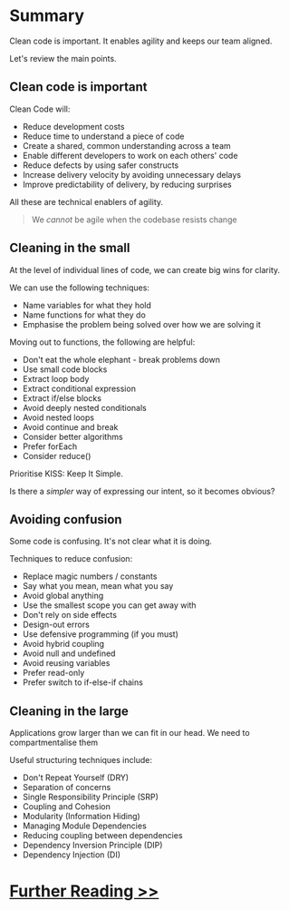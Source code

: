 # Summary

Clean code is important. It enables agility and keeps our team aligned.

Let's review the main points.

## Clean code is important

Clean Code will:

- Reduce development costs
- Reduce time to understand a piece of code
- Create a shared, common understanding across a team
- Enable different developers to work on each others' code
- Reduce defects by using safer constructs
- Increase delivery velocity by avoiding unnecessary delays
- Improve predictability of delivery, by reducing surprises

All these are technical enablers of agility.

> We _cannot_ be agile when the codebase resists change

## Cleaning in the small

At the level of individual lines of code, we can create big wins for clarity.

We can use the following techniques:

- Name variables for what they hold
- Name functions for what they do
- Emphasise the problem being solved over how we are solving it

Moving out to functions, the following are helpful:

- Don't eat the whole elephant - break problems down
- Use small code blocks
- Extract loop body
- Extract conditional expression
- Extract if/else blocks
- Avoid deeply nested conditionals
- Avoid nested loops
- Avoid continue and break
- Consider better algorithms
- Prefer forEach
- Consider reduce()

Prioritise KISS: Keep It Simple.

Is there a _simpler_ way of expressing our intent, so it becomes obvious?

## Avoiding confusion

Some code is confusing. It's not clear what it is doing.

Techniques to reduce confusion:

- Replace magic numbers / constants
- Say what you mean, mean what you say
- Avoid global anything
- Use the smallest scope you can get away with
- Don't rely on side effects
- Design-out errors
- Use defensive programming (if you must)
- Avoid hybrid coupling
- Avoid null and undefined
- Avoid reusing variables
- Prefer read-only
- Prefer switch to if-else-if chains

## Cleaning in the large

Applications grow larger than we can fit in our head. We need to compartmentalise them

Useful structuring techniques include:

- Don't Repeat Yourself (DRY)
- Separation of concerns
- Single Responsibility Principle (SRP)
- Coupling and Cohesion
- Modularity (Information Hiding)
- Managing Module Dependencies
- Reducing coupling between dependencies
- Dependency Inversion Principle (DIP)
- Dependency Injection (DI)

# [Further Reading >>](furtherreading.md)
